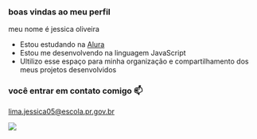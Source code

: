 ### boas vindas ao meu perfil 

meu nome é jessica oliveira

- Estou estudando na [Alura](https://www.alura.com.br) 
- Estou me desenvolvendo na linguagem JavaScript
- Ultilizo esse espaço para minha organização e compartilhamento dos meus projetos desenvolvidos

 ### você entrar em contato comigo 📫

 lima.jessica05@escola.pr.gov.br

![](https://tenor.com/pt-BR/view/milk-and-mocha-cute-hug-love-hearts-gif-16728925)
